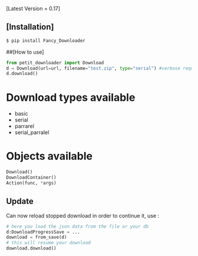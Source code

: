 [Latest Version = 0.17]

## [Installation]

```sh
$ pip install Fancy_Downloader
```

##[How to use]

```python
from petit_downloader import Download
d = Download(url=url, filename="test.zip", type="serial") #verbose requeries the Fancy_Progressbar lib
d.download()
```
# Download types available

* basic
* serial
* parrarel
* serial_parralel

# Objects available

```python
Download()
DownloadContainer()
Action(func, *args)
```


## Update

Can now reload stopped download in order to continue it, use :
```python
# here you load the json data from the file or your db
d:DownloadProgressSave = ...
download = from_save(d)
# this will resume your download
download.download()
```